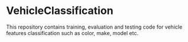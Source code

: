 # VehicleClassification
This repository contains training, evaluation and testing code for vehicle features classification such as color, make, model etc.
